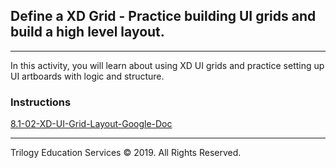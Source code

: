 ## Define a XD Grid - Practice building UI grids and build a high level layout.

---

In this activity, you will learn about using XD UI grids and practice setting up UI artboards with logic and structure.

### Instructions

[8.1-02-XD-UI-Grid-Layout-Google-Doc](https://docs.google.com/document/d/1WZit7FJr9etdn2bb7vxHHqhhXGaDfJaUBj9vU4jzJUc/edit?usp=sharing)


---

Trilogy Education Services © 2019. All Rights Reserved.
